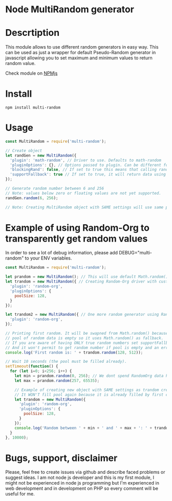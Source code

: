 # Node MultiRandom generator

# Descrtiption

This module allows to use different random generators in easy way. This can be used as just a wrapper for default Pseudo-Random generator in javascript allowing you to set maximum and minimum values to return random value.

Check module on [NPMjs](https://www.npmjs.com/package/multi-random)

# Install
    npm install multi-random

# Usage

```javascript
const MultiRandom = require('multi-random');

// Create object
let randGen = new MultiRandom({
  'plugin': 'math-random', // Driver to use. Defaults to math-random
  'pluginOptions': {}, // Options passed to plugin. Can be different for different plugins
  'blockingRand': false, // If set to true this means that calling randGen.random(min, max)  will block process until it is ready to return numbers
  'supportFallback': true // If set to true, it will return data using Pseudo-Random generator Math.Random() if external data pool is not yet filled. This has no effect on math-random driver at all.
});

// Generate random number between 6 and 256
// Note: values below zero or floating values are not yet supported.
randGen.random(6, 256);

// Note: Creating MultiRandom object with SAME settings will use same pool for RandomOrg driver. See example below.
```


# Example of using Random-Org to transparently get random values

In order to see a lot of debug information, please add DEBUG="multi-random" to your ENV variables.

```javascript
const MultiRandom = require('multi-random');

let prandom = new MultiRandom(); // This will use default Math.random()
let trandom = new MultiRandom({ // Creating Random-Org driver with custom pool size 
  'plugin': 'random-org',
  'pluginOptions': {
    poolSize: 128,
  }
});

let trandom2 = new MultiRandom({ // One more random generator using Random-Org values
  'plugin': 'random-org',
});

// Printing first random. It will be swapned from Math.random() because
// pool of random data is empty so it uses Math.random() as fallback.
// If you are aware of having ONLY true random numbers set supportFallback to false
// And it won't permit to get random number if pool is empty and an error will be thrown.
console.log('First random is: ' + trandom.random(128, 512));

// Wait 10 seconds (the pool must be filled already).
setTimeout(function() {
  for (let i=0; i<256; i++) {
    let min = prandom.random(0, 256); // We dont spend RandomOrg data here. Use wrapper for default Math.random()
    let max = prandom.random(257, 65535);

    // Example of creating new object with SAME settings as trandom created before.
    // It WON'T fill pool again because it is already filled by first call with same parameters.
    let trandom = new MultiRandom({
      'plugin': 'random-org',
      'pluginOptions': {
        poolSize: 128,
      }
    });
    console.log('Random between ' + min + ' and ' + max + ': ' + trandom.random(min, max));
  }
}, 10000);
```

# Bugs, support, disclaimer

Please, feel free to create issues via github and describe faced problems or suggest ideas. I am not node js developer and this is my first module, I might not be experienced in node js programming but I'm experienced in web development and in development on PHP so every comment will be useful for me.
